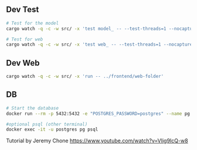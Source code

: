 ## Dev Test

```sh
# Test for the model
cargo watch -q -c -w src/ -x 'test model_ -- --test-threads=1 --nocapture'

# Test for web
cargo watch -q -c -w src/ -x 'test web_ -- --test-threads=1 --nocapture'

```

## Dev Web

```sh
cargo watch -q -c -w src/ -x 'run -- ../frontend/web-folder'
```

## DB

```sh
# Start the database
docker run --rm -p 5432:5432 -e "POSTGRES_PASSWORD=postgres" --name pg postgres:14

#optional psql (other terminal)
docker exec -it -u postgres pg psql
```

Tutorial by Jeremy Chone https://www.youtube.com/watch?v=VIig9IcQ-w8